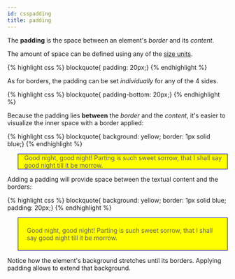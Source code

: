 ```yaml
---
id: csspadding
title: padding
---
```


The **padding** is the space between an element's _border_ and its _content_.

The amount of space can be defined using any of the [size units](css-size-units.html).

{% highlight css %}
blockquote{ padding: 20px;}
{% endhighlight %}

As for borders, the padding can be set _individually_ for any of the 4 sides.

{% highlight css %}
blockquote{ padding-bottom: 20px;}
{% endhighlight %}

Because the padding lies **between** the _border_ and the _content_, it's easier to visualize the inner space with a border applied:

{% highlight css %}
blockquote{ background: yellow; border: 1px solid blue;}
{% endhighlight %}

<div class="result">
  <blockquote style="background: yellow; border: 1px solid blue;">
    Good night, good night! Parting is such sweet sorrow, that I shall say good night till it be morrow.
  </blockquote>
</div>

Adding a padding will provide space between the textual content and the borders:

{% highlight css %}
blockquote{ background: yellow; border: 1px solid blue; padding: 20px;}
{% endhighlight %}

<div class="result">
  <blockquote style="background: yellow; border: 1px solid blue; padding: 20px;">
    Good night, good night! Parting is such sweet sorrow, that I shall say good night till it be morrow.
  </blockquote>
</div>

Notice how the element's background stretches until its borders. Applying padding allows to extend that background.
